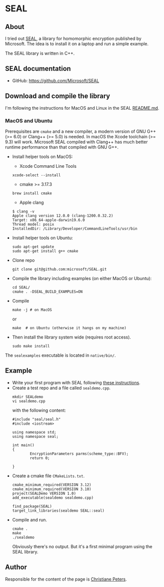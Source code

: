 # SEAL

## About

I tried out [SEAL][SEAL], a library for homomorphic encryption published by Microsoft.
The idea is to install it on a laptop and run a simple example.

The SEAL library is written in C++.

## SEAL documentation

* GitHub: https://github.com/Microsoft/SEAL


## Download and compile the library

I'm following the instructions for MacOS and Linux in the SEAL [README.md][SEALRM].

### MacOS and Ubuntu

Prerequisites are `cmake` and a new compiler, a modern version of GNU G++ (>= 6.0) or Clang++ (>= 5.0) is needed. In macOS the Xcode toolchain (>= 9.3) will work. Microsoft SEAL compiled with Clang++ has much better runtime performance than that compiled with GNU G++.


* Install helper tools on MacOS:
  * Xcode Command Line Tools
  ```
  xcode-select --install
  ```
  * cmake >= 3.17.3  
  ```
  brew install cmake
  ```
  * Apple clang
  ```
  $ clang -v
  Apple clang version 12.0.0 (clang-1200.0.32.2)
  Target: x86_64-apple-darwin19.6.0
  Thread model: posix
  InstalledDir: /Library/Developer/CommandLineTools/usr/bin
  ```

* Install helper tools on Ubuntu:
  ```
  sudo apt-get update
  sudo apt-get install g++ cmake
  ```

* Clone repo
  ```
  git clone git@github.com:microsoft/SEAL.git
  ```

* Compile the library including examples (on either MacOS or Ubuntu):
    ```
    cd SEAL/
    cmake . -DSEAL_BUILD_EXAMPLES=ON
    ```
* Compile
  ```
  make -j # on MacOS
  ```
  or
  ```
  make  # on Ubuntu (otherwise it hangs on my machine)
  ```
* Then install the library system wide (requires root access).
  ```
  sudo make install
  ```

The `sealexamples` executable is located in `native/bin/`.

## Example

* Write your first program with SEAL following [these instructions][SEALvideo].
* Create a test repo and a file called `sealdemo.cpp`.
  ```
  mkdir SEALdemo
  vi sealdemo.cpp
  ```
  with the following content:
  ```
  #include "seal/seal.h"
  #include <iostream>

  using namespace std;
  using namespace seal;

  int main()
  {
          EncryptionParameters parms(scheme_type::BFV);
          return 0;

  }
  ```
* Create a cmake file `CMakeLists.txt`.
  ```
  cmake_minimum_required(VERSION 3.12)
  cmake_minimum_required(VERSION 3.10)
  project(SEALDemo VERSION 1.0)
  add_executable(sealdemo sealdemo.cpp)

  find_package(SEAL)
  target_link_libraries(sealdemo SEAL::seal)
  ```
* Compile and run.
  ```
  cmake .
  make
  ./sealdemo
  ```
  Obviously there's no output. But it's a first minimal program using the SEAL library.

## Author

Responsible for the content of the page is [Christiane Peters][cpp].



[cpp]: http://cbcrypto.org/
[SEAL]: https://www.microsoft.com/en-us/research/project/microsoft-seal/
[SEALLinuxMacOS]: https://www.microsoft.com/en-us/research/video/installing-microsoft-seal-on-linux-macos/
[SEALRM]: https://github.com/microsoft/SEAL/blob/master/README.md
[SEALvideo]: https://www.youtube.com/watch?v=7vJJMU2gMn4&feature=youtu.be&ab_channel=MicrosoftResearch
